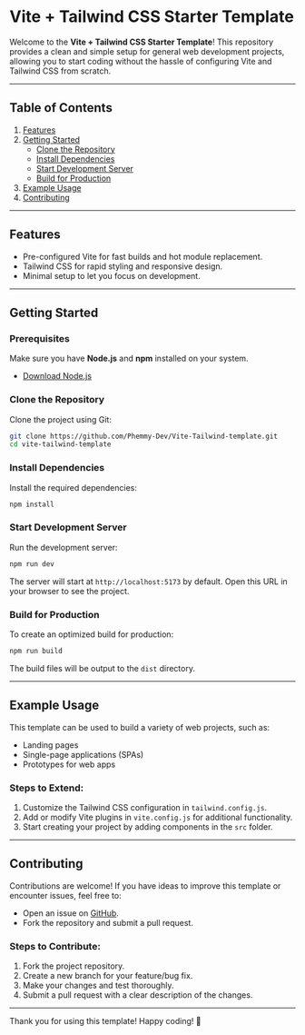 # Vite + Tailwind CSS Starter Template

Welcome to the **Vite + Tailwind CSS Starter Template**! This repository provides a clean and simple setup for general web development projects, allowing you to start coding without the hassle of configuring Vite and Tailwind CSS from scratch.

---

## Table of Contents
1. [Features](#features)
2. [Getting Started](#getting-started)
   - [Clone the Repository](#clone-the-repository)
   - [Install Dependencies](#install-dependencies)
   - [Start Development Server](#start-development-server)
   - [Build for Production](#build-for-production)
3. [Example Usage](#example-usage)
4. [Contributing](#contributing)

---

## Features
- Pre-configured Vite for fast builds and hot module replacement.
- Tailwind CSS for rapid styling and responsive design.
- Minimal setup to let you focus on development.

---

## Getting Started

### Prerequisites
Make sure you have **Node.js** and **npm** installed on your system.
- [Download Node.js](https://nodejs.org/)

### Clone the Repository
Clone the project using Git:
```bash
git clone https://github.com/Phemmy-Dev/Vite-Tailwind-template.git
cd vite-tailwind-template
```

### Install Dependencies
Install the required dependencies:
```bash
npm install
```

### Start Development Server
Run the development server:
```bash
npm run dev
```
The server will start at `http://localhost:5173` by default. Open this URL in your browser to see the project.

### Build for Production
To create an optimized build for production:
```bash
npm run build
```
The build files will be output to the `dist` directory.

---

## Example Usage
This template can be used to build a variety of web projects, such as:
- Landing pages
- Single-page applications (SPAs)
- Prototypes for web apps

### Steps to Extend:
1. Customize the Tailwind CSS configuration in `tailwind.config.js`.
2. Add or modify Vite plugins in `vite.config.js` for additional functionality.
3. Start creating your project by adding components in the `src` folder.

---

## Contributing
Contributions are welcome! If you have ideas to improve this template or encounter issues, feel free to:
- Open an issue on [GitHub](https://github.com/your-username/vite-tailwind-template/issues).
- Fork the repository and submit a pull request.

### Steps to Contribute:
1. Fork the project repository.
2. Create a new branch for your feature/bug fix.
3. Make your changes and test thoroughly.
4. Submit a pull request with a clear description of the changes.

---

Thank you for using this template! Happy coding! 🎉

